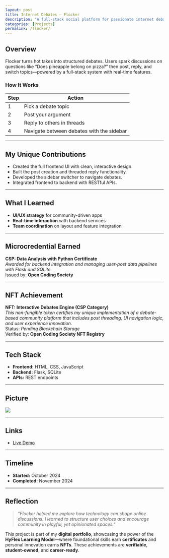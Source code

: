 ```yaml
---
layout: post
title: Internet Debates — Flocker
description: "A full-stack social platform for passionate internet debates."
categories: [Projects]
permalink: /flocker/
---
```


## Overview

Flocker turns hot takes into structured debates. Users spark discussions on questions like “Does pineapple belong on pizza?” then post, reply, and switch topics—powered by a full-stack system with real-time features.

### How It Works

| Step | Action |
|------|--------|
| 1 | Pick a debate topic |
| 2 | Post your argument |
| 3 | Reply to others in threads |
| 4 | Navigate between debates with the sidebar |

---

## My Unique Contributions

- Created the full frontend UI with clean, interactive design.  
- Built the post creation and threaded reply functionality.  
- Developed the sidebar switcher to navigate debates.  
- Integrated frontend to backend with RESTful APIs.  

---

## What I Learned

- **UI/UX strategy** for community-driven apps  
- **Real-time interaction** with backend services  
- **Team coordination** on layout and feature integration  

---

## Microcredential Earned

**CSP: Data Analysis with Python Certificate**  
_Awarded for backend integration and managing user-post data pipelines with Flask and SQLite._  
Issued by: **Open Coding Society**

---

## NFT Achievement

**NFT: Interactive Debates Engine (CSP Category)**  
_This non-fungible token certifies my unique implementation of a debate-based community platform that includes post threading, UI navigation logic, and user experience innovation._  
Status: _Pending Blockchain Storage_  
Verified by: **Open Coding Society NFT Registry**

---

## Tech Stack

- **Frontend:** HTML, CSS, JavaScript  
- **Backend:** Flask, SQLite  
- **APIs:** REST endpoints  

---
## Picture

<img src="{{site.baseurl}}/images/flocker.png">


---
## Links

- [Live Demo](https://nighthawkcoders.github.io/flocker_frontend/voteforthegoat/internetdebates)

---

## Timeline

- **Started:** October 2024  
- **Completed:** November 2024  

---

## Reflection

> *"Flocker helped me explore how technology can shape online discussions. I learned to structure user choices and encourage community in playful, yet opinionated spaces."*

This project is part of my **digital portfolio**, showcasing the power of the **HyFlex Learning Model**—where foundational skills earn **certificates** and personal innovation earns **NFTs**. These achievements are **verifiable**, **student-owned**, and **career-ready**.
